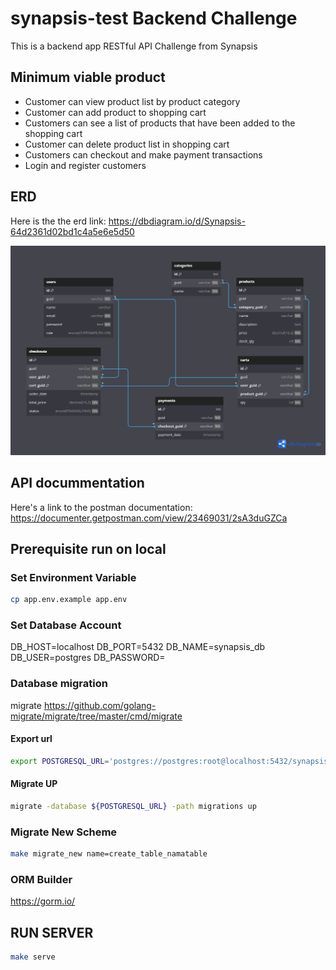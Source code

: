 # synapsis-test Backend Challenge

This is a backend app RESTful API Challenge from Synapsis

## Minimum viable product
* Customer can view product list by product category
* Customer can add product to shopping cart
* Customers can see a list of products that have been added to the shopping cart
* Customer can delete product list in shopping cart
* Customers can checkout and make payment transactions
* Login and register customers

## ERD

Here is the the erd link: https://dbdiagram.io/d/Synapsis-64d2361d02bd1c4a5e6e5d50

![ERD](docs/erd.png?raw=true "Entity Relationship Diagram")

## API docummentation
Here's a link to the postman documentation:
https://documenter.getpostman.com/view/23469031/2sA3duGZCa

## Prerequisite run on local

### Set Environment Variable
```bash
cp app.env.example app.env
```
### Set Database Account
DB_HOST=localhost
DB_PORT=5432
DB_NAME=synapsis_db
DB_USER=postgres
DB_PASSWORD=

### Database migration
migrate https://github.com/golang-migrate/migrate/tree/master/cmd/migrate

#### Export url
```bash
export POSTGRESQL_URL='postgres://postgres:root@localhost:5432/synapsis_db?sslmode=disable'
```

#### Migrate UP
```bash
migrate -database ${POSTGRESQL_URL} -path migrations up
```

### Migrate New Scheme
```bash
make migrate_new name=create_table_namatable
```
### ORM Builder
https://gorm.io/
## RUN SERVER
```bash
make serve 
```


